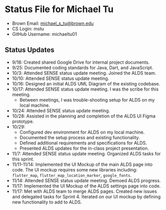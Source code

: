 # Status File for Michael Tu

- Brown Email: <michael_s_tu@brown.edu>
- CS Login: mstu
- GitHub Username: michaeltu01

## Status Updates

- 9/18: Created shared Google Drive for internal project documents.
- 9/25: Documented coding standards for Java, Dart, and JavaScript.
- 10/3: Attended SENSE status update meeting. Joined the ALDS team.
- 10/10: Attended SENSE status update meeting.
- 10/16: Designed an initial ALDS UML Diagram of the existing codebase.
- 10/17: Attended SENSE status update meeting. I was the scribe for this meeting.
  - Between meetings, I was trouble-shooting setup for ALDS on my local machine.
- 10/24: Attended SENSE status update meeting.
- 10/28: Assisted in the planning and completion of the ALDS UI Figma prototype.
- 10/29:
  - Configured dev environment for ALDS on my local machine.
  - Documented the setup process and existing functionality.
  - Defined additional requirements and specifications for ALDS.
  - Presented ALDS updates for the in-class project presentation.
- 11/7: Attended SENSE status update meeting. Organized ALDS tasks for this sprint.
- 11/11-11/14: Implemented the UI Mockup of the main ALDS page into code. The UI mockup requires some new libraries including: `flutter_map`, `flutter_map_location_marker`, `google_fonts`.
- 11/14: Attended SENSE status update meeting. Demoed ALDS progress.
- 11/17: Implemented the UI Mockup of the ALDS settings page into code.
- 11/17: Met with ALDS team to merge ALDS pages. Created new issues and delegated tasks for Sprint 4. Iterated on our UI mockup by defining new functionality to add to ALDS.